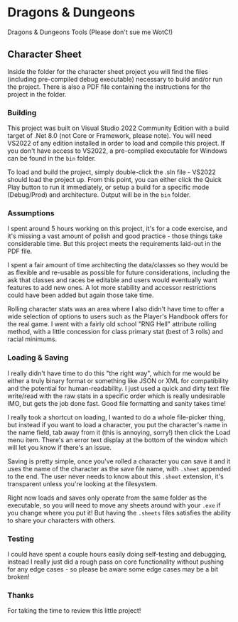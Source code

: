 # Dragons & Dungeons

Dragons &amp; Dungeons Tools (Please don't sue me WotC!)

## Character Sheet

Inside the folder for the character sheet project you will find the files (including pre-compiled debug executable) necessary to build and/or run the project. There is also a PDF file containing the instructions for the project in the folder.

### Building

This project was built on Visual Studio 2022 Community Edition with a build target of .Net 8.0 (not Core or Framework, please note). You will need VS2022 of any edition installed in order to load and compile this project. If you don't have access to VS2022, a pre-compiled executable for Windows can be found in the `bin` folder.

To load and build the project, simply double-click the .sln file - VS2022 should load the project up. From this point, you can either click the Quick Play button to run it immediately, or setup a build for a specific mode (Debug/Prod) and architecture. Output will be in the `bin` folder.

### Assumptions

I spent around 5 hours working on this project, it's for a code exercise, and it's missing a vast amount of polish and good practice - those things take considerable time. But this project meets the requirements laid-out in the PDF file.

I spent a fair amount of time architecting the data/classes so they would be as flexible and re-usable as possible for future considerations, including the ask that classes and races be editable and users would eventually want features to add new ones. A lot more stability and accessor restrictions could have been added but again those take time.

Rolling character stats was an area where I also didn't have time to offer a wide selection of options to users such as the Player's Handbook offers for the real game. I went with a fairly old school "RNG Hell" attribute rolling method, with a little concession for class primary stat (best of 3 rolls) and racial minimums.

### Loading & Saving

I really didn't have time to do this "the right way", which for me would be either a truly binary format or something like JSON or XML for compatibility and the potential for human-readability. I just used a quick and dirty text file write/read with the raw stats in a specific order which is really undesirable IMO, but gets the job done fast. Good file formatting and sanity takes time!

I really took a shortcut on loading, I wanted to do a whole file-picker thing, but instead if you want to load a character, you put the character's name in the name field, tab away from it (this is annoying, sorry!) then click the Load menu item. There's an error text display at the bottom of the window which will let you know if there's an issue.

Saving is pretty simple, once you've rolled a character you can save it and it uses the name of the character as the save file name, with `.sheet` appended to the end. The user never needs to know about this `.sheet` extension, it's transparent unless you're looking at the filesystem.

Right now loads and saves only operate from the same folder as the executable, so you will need to move any sheets around with your `.exe` if you change where you put it! But having the `.sheets` files satisfies the ability to share your characters with others.

### Testing

I could have spent a couple hours easily doing self-testing and debugging, instead I really just did a rough pass on core functionality without pushing for any edge cases - so please be aware some edge cases may be a bit broken!

### Thanks

For taking the time to review this little project!
